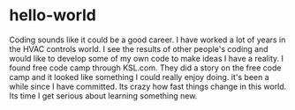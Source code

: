 # hello-world
Coding sounds like it could be a good career. I have worked a lot of years in the HVAC controls world. I see the results of other people's coding and would like to develop some of my own code to make ideas I have a reality.
I found free code camp through KSL.com. They did a story on the free code camp and it looked like something I could really enjoy doing.
it's been a while since I have committed. Its crazy how fast things change in this world.
Its time I get serious about learning something new.
